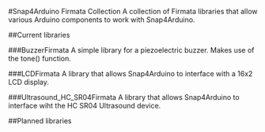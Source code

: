 #Snap4Arduino Firmata Collection
A collection of Firmata libraries that allow various Arduino components to work with Snap4Arduino.

##Current libraries

###BuzzerFirmata
    A simple library for a piezoelectric buzzer. Makes use of the tone() function.

###LCDFirmata
    A library that allows Snap4Arduino to interface with a 16x2 LCD display.

###Ultrasound_HC_SR04Firmata
    A library that allows Snap4Arduino to interface wiht the HC SR04 Ultrasound device.

##Planned libraries
